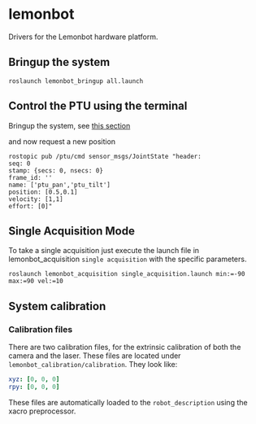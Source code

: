 # lemonbot

Drivers for the Lemonbot hardware platform.

## Bringup the system

```
roslaunch lemonbot_bringup all.launch
```

## Control the PTU using the terminal

Bringup the system, see [this section](#bringup-the-system)

and now request a new position

```
rostopic pub /ptu/cmd sensor_msgs/JointState "header:
seq: 0
stamp: {secs: 0, nsecs: 0}
frame_id: ''
name: ['ptu_pan','ptu_tilt']
position: [0.5,0.1]
velocity: [1,1]
effort: [0]"
```

## Single Acquisition Mode

To take a single acquisition just execute the launch file in lemonbot_acquisition `single acquisition` with the specific parameters.

```
roslaunch lemonbot_acquisition single_acquisition.launch min:=-90 max:=90 vel:=10
```

## System calibration

### Calibration files

There are two calibration files, for the extrinsic calibration of both the camera and the laser. These files are located under `lemonbot_calibration/calibration`. They look like:

```yaml
xyz: [0, 0, 0]
rpy: [0, 0, 0]
```

These files are automatically loaded to the `robot_description` using the xacro preprocessor.
